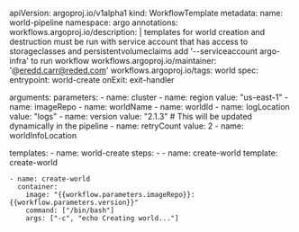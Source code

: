 apiVersion: argoproj.io/v1alpha1
kind: WorkflowTemplate
metadata:
  name: world-pipeline
  namespace: argo
  annotations:
    workflows.argoproj.io/description: |
      templates for world creation and destruction
      must be run with service account that has access to storageclasses and persistentvolumeclaims
      add '--serviceaccount argo-infra' to run workflow
    workflows.argoproj.io/maintainer: '@eredd.carr@reded.com'
    workflows.argoproj.io/tags: world
spec:
  entrypoint: world-create
  onExit: exit-handler

  arguments:
    parameters:
      - name: cluster
      - name: region
        value: "us-east-1"
      - name: imageRepo
      - name: worldName
      - name: worldId
      - name: logLocation
        value: "logs"
      - name: version
        value: "2.1.3"  # This will be updated dynamically in the pipeline
      - name: retryCount
        value: 2
      - name: worldInfoLocation

  templates:
    - name: world-create
      steps:
        - - name: create-world
            template: create-world

    - name: create-world
      container:
        image: "{{workflow.parameters.imageRepo}}:{{workflow.parameters.version}}"
        command: ["/bin/bash"]
        args: ["-c", "echo Creating world..."]
